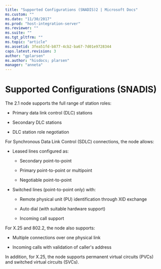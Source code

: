 ```yaml
---
title: "Supported Configurations (SNADIS)2 | Microsoft Docs"
ms.custom: ""
ms.date: "11/30/2017"
ms.prod: "host-integration-server"
ms.reviewer: ""
ms.suite: ""
ms.tgt_pltfrm: ""
ms.topic: "article"
ms.assetid: 3fea51fd-b877-4cb2-ba67-7d01e9728344
caps.latest.revision: 3
author: "gplarsen"
ms.author: "hisdocs; plarsen"
manager: "anneta"
---
```

# Supported Configurations (SNADIS)
The 2.1 node supports the full range of station roles:  
  
-   Primary data link control (DLC) stations  
  
-   Secondary DLC stations  
  
-   DLC station role negotiation  
  
 For Synchronous Data Link Control (SDLC) connections, the node allows:  
  
-   Leased lines configured as:  
  
    -   Secondary point-to-point  
  
    -   Primary point-to-point or multipoint  
  
    -   Negotiable point-to-point  
  
-   Switched lines (point-to-point only) with:  
  
    -   Remote physical unit (PU) identification through XID exchange  
  
    -   Auto dial (with suitable hardware support)  
  
    -   Incoming call support  
  
 For X.25 and 802.2, the node also supports:  
  
-   Multiple connections over one physical link  
  
-   Incoming calls with validation of caller's address  
  
 In addition, for X.25, the node supports permanent virtual circuits (PVCs) and switched virtual circuits (SVCs).